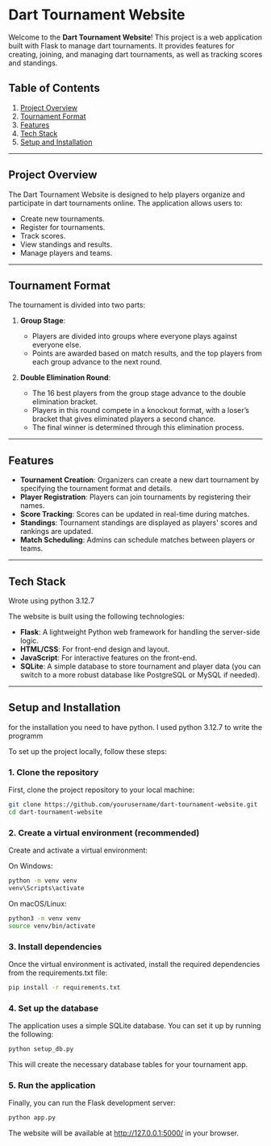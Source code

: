 # Dart Tournament Website

Welcome to the **Dart Tournament Website**! This project is a web application built with Flask to manage dart tournaments. It provides features for creating, joining, and managing dart tournaments, as well as tracking scores and standings.

## Table of Contents
1. [Project Overview](#project-overview)
2. [Tournament Format](#tournament-format)
3. [Features](#features)
4. [Tech Stack](#tech-stack)
5. [Setup and Installation](#setup-and-installation)

---

## Project Overview

The Dart Tournament Website is designed to help players organize and participate in dart tournaments online. The application allows users to:
- Create new tournaments.
- Register for tournaments.
- Track scores.
- View standings and results.
- Manage players and teams.

---

## Tournament Format

The tournament is divided into two parts:

1. **Group Stage**: 
   - Players are divided into groups where everyone plays against everyone else. 
   - Points are awarded based on match results, and the top players from each group advance to the next round.

2. **Double Elimination Round**: 
   - The 16 best players from the group stage advance to the double elimination bracket.
   - Players in this round compete in a knockout format, with a loser’s bracket that gives eliminated players a second chance.
   - The final winner is determined through this elimination process.
---

## Features

- **Tournament Creation**: Organizers can create a new dart tournament by specifying the tournament format and details.
- **Player Registration**: Players can join tournaments by registering their names.
- **Score Tracking**: Scores can be updated in real-time during matches.
- **Standings**: Tournament standings are displayed as players' scores and rankings are updated.
- **Match Scheduling**: Admins can schedule matches between players or teams.
  
---

## Tech Stack
Wrote using python 3.12.7

The website is built using the following technologies:

- **Flask**: A lightweight Python web framework for handling the server-side logic.
- **HTML/CSS**: For front-end design and layout.
- **JavaScript**: For interactive features on the front-end.
- **SQLite**: A simple database to store tournament and player data (you can switch to a more robust database like PostgreSQL or MySQL if needed).

---

## Setup and Installation
for the installation you need to have python.
I used python 3.12.7 to write the programm

To set up the project locally, follow these steps:

### 1. Clone the repository

First, clone the project repository to your local machine:
```bash
git clone https://github.com/yourusername/dart-tournament-website.git
cd dart-tournament-website
```

### 2. Create a virtual environment (recommended)

Create and activate a virtual environment:

On Windows:

```bash
python -m venv venv
venv\Scripts\activate
```
On macOS/Linux:

```bash
python3 -m venv venv
source venv/bin/activate
```

### 3. Install dependencies
Once the virtual environment is activated, install the required dependencies from the requirements.txt file:

```bash
pip install -r requirements.txt
```
### 4. Set up the database
The application uses a simple SQLite database. You can set it up by running the following:

```bash
python setup_db.py
```
This will create the necessary database tables for your tournament app.

### 5. Run the application
Finally, you can run the Flask development server:

```bash
python app.py
```
The website will be available at http://127.0.0.1:5000/ in your browser.

